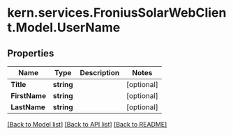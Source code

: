 # kern.services.FroniusSolarWebClient.Model.UserName

## Properties

Name | Type | Description | Notes
------------ | ------------- | ------------- | -------------
**Title** | **string** |  | [optional] 
**FirstName** | **string** |  | [optional] 
**LastName** | **string** |  | [optional] 

[[Back to Model list]](../README.md#documentation-for-models) [[Back to API list]](../README.md#documentation-for-api-endpoints) [[Back to README]](../README.md)


